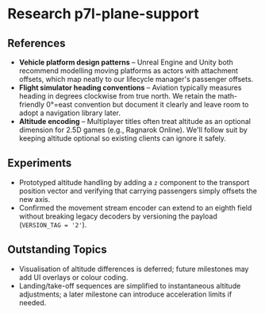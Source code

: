 # Research p7l-plane-support

## References

- **Vehicle platform design patterns** – Unreal Engine and Unity both recommend modelling moving platforms as actors with attachment offsets, which map neatly to our lifecycle manager's passenger offsets.
- **Flight simulator heading conventions** – Aviation typically measures heading in degrees clockwise from true north. We retain the math-friendly 0°=east convention but document it clearly and leave room to adopt a navigation library later.
- **Altitude encoding** – Multiplayer titles often treat altitude as an optional dimension for 2.5D games (e.g., Ragnarok Online). We'll follow suit by keeping altitude optional so existing clients can ignore it safely.

## Experiments

- Prototyped altitude handling by adding a `z` component to the transport position vector and verifying that carrying passengers simply offsets the new axis.
- Confirmed the movement stream encoder can extend to an eighth field without breaking legacy decoders by versioning the payload (`VERSION_TAG = '2'`).

## Outstanding Topics

- Visualisation of altitude differences is deferred; future milestones may add UI overlays or colour coding.
- Landing/take-off sequences are simplified to instantaneous altitude adjustments; a later milestone can introduce acceleration limits if needed.
